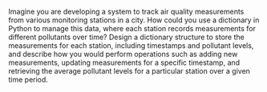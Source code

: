 Imagine you are developing a system to track air quality measurements from various monitoring stations in a city. How could you use a dictionary in Python to manage this data, where each station records measurements for different pollutants over time? Design a dictionary structure to store the measurements for each station, including timestamps and pollutant levels, and describe how you would perform operations such as adding new measurements, updating measurements for a specific timestamp, and retrieving the average pollutant levels for a particular station over a given time period.